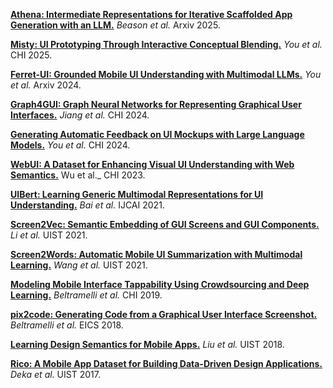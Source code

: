 
[**Athena: Intermediate Representations for Iterative Scaffolded App Generation with an LLM.**](https://arxiv.org/abs/2508.20263)  _Beason et al._ Arxiv 2025.

[**Misty: UI Prototyping Through Interactive Conceptual Blending.**](https://dl.acm.org/doi/full/10.1145/3706598.3713924) _You et al._ CHI 2025.

[**Ferret-UI: Grounded Mobile UI Understanding with Multimodal LLMs.**](https://arxiv.org/abs/2404.05719) _You et al._ Arxiv 2024.

[**Graph4GUI: Graph Neural Networks for Representing Graphical User Interfaces.**](https://yuejiang-nj.github.io/Publications/2024CHI_Graph4GUI/project_page/main.html)  _Jiang et al._ CHI 2024.

[**Generating Automatic Feedback on UI Mockups with Large Language Models.**](https://dl.acm.org/doi/10.1145/3613904.3642782) _You et al._ CHI 2024.

[**WebUI: A Dataset for Enhancing Visual UI Understanding with Web Semantics.**](https://dl.acm.org/doi/abs/10.1145/3490099.3511109) Wu et al._ CHI 2023.

[**UIBert: Learning Generic Multimodal Representations for UI Understanding.**](https://arxiv.org/abs/2107.13731) _Bai et al._ IJCAI 2021.

[**Screen2Vec: Semantic Embedding of GUI Screens and GUI Components.**](https://dl.acm.org/doi/10.1145/3411764.3445049) _Li et al._ UIST 2021.

[**Screen2Words: Automatic Mobile UI Summarization with Multimodal Learning.**](https://dl.acm.org/doi/10.1145/3472749.3474765) _Wang et al._ UIST 2021.

[**Modeling Mobile Interface Tappability Using Crowdsourcing and Deep Learning.**](https://dl.acm.org/doi/10.1145/3290605.3300305) _Beltramelli et al._ CHI 2019.

[**pix2code: Generating Code from a Graphical User Interface Screenshot.**](https://dl.acm.org/doi/10.1145/3220134.3220135) _Beltramelli et al._ EICS 2018.

[**Learning Design Semantics for Mobile Apps.**](https://dl.acm.org/doi/abs/10.1145/3242587.3242650) _Liu et al._ UIST 2018.

[**Rico: A Mobile App Dataset for Building Data-Driven Design Applications.**](https://dl.acm.org/doi/10.1145/3126594.3126651) _Deka et al._ UIST 2017.
